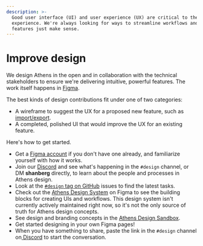 ```yaml
---
description: >-
  Good user interface (UI) and user experience (UX) are critical to the Athens
  experience. We're always looking for ways to streamline workflows and make
  features just make sense.
---
```


# Improve design

We design Athens in the open and in collaboration with the technical stakeholders to ensure we're delivering intuitive, powerful features. The work itself happens in [Figma](https://www.figma.com/).

The best kinds of design contributions fit under one of two categories:

* A wireframe to suggest the UX for a proposed new feature, such as [import/export](https://github.com/athensresearch/athens/discussions/874).
* A completed, polished UI that would improve the UX for an existing feature.

Here's how to get started.

* Get a [Figma account](https://www.figma.com/) if you don't have one already, and familiarize yourself with how it works.
* Join our [Discord](https://discord.gg/GCJaV3V) and see what's happening in the `#design` channel, or DM **shanberg** directly, to learn about the people and processes in Athens design.
* Look at the [`#design` tag on GitHub](https://github.com/athensresearch/athens/issues?q=is%3Aopen+is%3Aissue+label%3Adesign) issues to find the latest tasks.
* Check out the [Athens Design System](https://www.figma.com/file/XITWUHZHNJsIbcCsBkOHpZ/Athens-Design-System?node-id=26%3A446) on Figma to see the building blocks for creating UIs and workflows. This design system isn't currently actively maintained right now, so it's not the only source of truth for Athens design concepts.
* See design and branding concepts in the [Athens Design Sandbox](https://www.figma.com/file/zpnDCLykhdQyq5FANJb3Vz/Athens-Design-Sandbox?node-id=0%3A1). 
* Get started designing in your own Figma pages! 
* When you have something to share, paste the link in the `#design` channel on[ Discord](https://discord.gg/GCJaV3V) to start the conversation.

